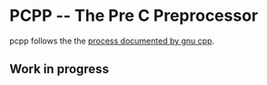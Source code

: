 # PCPP -- The Pre C Preprocessor

pcpp follows the the [process documented by gnu cpp](https://gcc.gnu.org/onlinedocs/cpp/index.html).

## Work in progress
